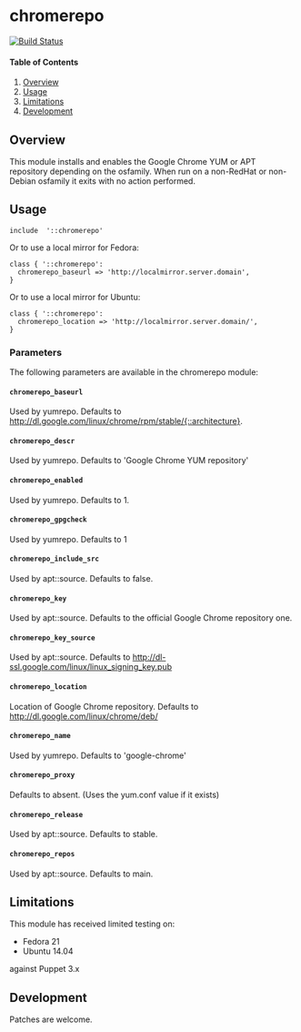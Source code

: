 # chromerepo

[![Build Status](https://secure.travis-ci.org/juniorsysadmin/puppet-chromerepo.png)](http://travis-ci.org/juniorsysadmin/puppet-chromerepo)

#### Table of Contents

1. [Overview](#overview)
1. [Usage](#usage)
1. [Limitations](#limitations)
1. [Development](#development)

## Overview

This module installs and enables the Google Chrome YUM or APT repository
depending on the osfamily. When run on a non-RedHat or non-Debian osfamily
it exits with no action performed.

## Usage

```puppet
include  '::chromerepo'
```

Or to use a local mirror for Fedora:

```puppet
class { '::chromerepo':
  chromerepo_baseurl => 'http://localmirror.server.domain',
}
```

Or to use a local mirror for Ubuntu:

```puppet
class { '::chromerepo':
  chromerepo_location => 'http://localmirror.server.domain/',
}
```

### Parameters

The following parameters are available in the chromerepo module:

#### `chromerepo_baseurl`

Used by yumrepo. Defaults to
http://dl.google.com/linux/chrome/rpm/stable/{::architecture}.

#### `chromerepo_descr`

Used by yumrepo. Defaults to 'Google Chrome YUM repository'

#### `chromerepo_enabled`

Used by yumrepo. Defaults to 1.

#### `chromerepo_gpgcheck`

Used by yumrepo. Defaults to 1

#### `chromerepo_include_src`

Used by apt::source. Defaults to false.

#### `chromerepo_key`

Used by apt::source. Defaults to the official Google Chrome repository one.

#### `chromerepo_key_source`

Used by apt::source. Defaults to
http://dl-ssl.google.com/linux/linux_signing_key.pub

#### `chromerepo_location`

Location of Google Chrome repository. Defaults to
http://dl.google.com/linux/chrome/deb/

#### `chromerepo_name`

Used by yumrepo. Defaults to 'google-chrome'

#### `chromerepo_proxy`

Defaults to absent.  (Uses the yum.conf value if it exists)

#### `chromerepo_release`

Used by apt::source. Defaults to stable.

#### `chromerepo_repos`

Used by apt::source. Defaults to main.

## Limitations

This module has received limited testing on:

* Fedora 21
* Ubuntu 14.04

against Puppet 3.x

## Development

Patches are welcome.
